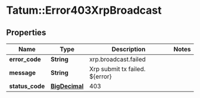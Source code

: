 # Tatum::Error403XrpBroadcast

## Properties
Name | Type | Description | Notes
------------ | ------------- | ------------- | -------------
**error_code** | **String** | xrp.broadcast.failed | 
**message** | **String** | Xrp submit tx failed. ${error} | 
**status_code** | [**BigDecimal**](BigDecimal.md) | 403 | 

